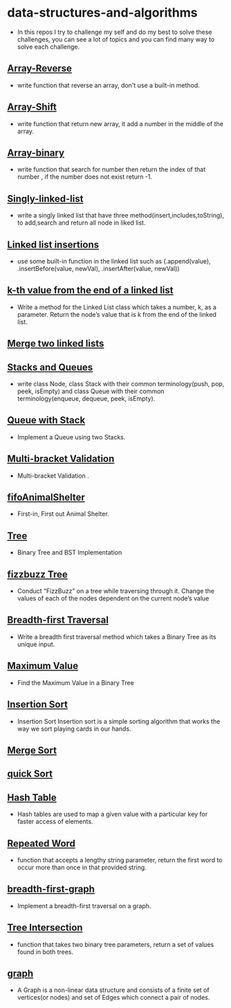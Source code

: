 # data-structures-and-algorithms
  - In this repos I try to challenge my self and do my best to solve these challenges, you can see a lot of topics and you can find many way to solve each challenge.

## [Array-Reverse](./challenges/arrayReverse/array-reverse.js)
   - write function that reverse an array, don't use a built-in method.
## [Array-Shift](./challenges/arrayShift/array-shift.js)
   - write function that return new array, it add a number in the middle of the array.
## [Array-binary](./challenges/arrayBinarySearch/array-binary-search.js)
   - write function that search for number then return the index of that number , if the number does not exist return -1.
## [Singly-linked-list](./challenges/Data-Structure/linkedList/linked-list.js)
   - write a singly linked list that have three method(insert,includes,toString), to add,search and return all node in liked list.
## [Linked list insertions](./challenges/Data-Structure/linkedList/linked-list.js)
   - use some built-in function in the linked list such as (.append(value), .insertBefore(value, newVal), .insertAfter(value, newVal))
## [k-th value from the end of a linked list](./challenges/Data-Structure/linkedList/linked-list.js)
  - Write a method for the Linked List class which takes a number, k, as a parameter. Return the node’s value that is k from the end of the linked list. 

## [Merge two linked lists](./challenges/Data-Structure/llMerge/ll-merge.js)

## [Stacks and Queues](./challenges/Data-Structure/stacksAndQueues/stacks-and-queues.js)
  - write class Node, class Stack with their common terminology(push, pop, peek, isEmpty) and class Queue with their common terminology(enqueue, dequeue, peek, isEmpty).

## [ Queue with Stack ](./challenges/Data-Structure/queueWithStacks/queue-with-stacks.js)
  - Implement a Queue using two Stacks.

## [ Multi-bracket Validation ](./challenges/multiBracketValidation/multi-bracket-validation.js)
  - Multi-bracket Validation .

## [ fifoAnimalShelter ](https://github.com/amal-401-advanced-javascript/data-structures-and-algorithms/blob/master/challenges/Data-Structures/fifoAnimalShelter/fifo-animal-shelter.js )
  - First-in, First out Animal Shelter.

## [  Tree ](https://github.com/amal-401-advanced-javascript/data-structures-and-algorithms/blob/master/challenges/Data-Structures/tree/tree.js)
  -  Binary Tree and BST Implementation

## [ fizzbuzz Tree ](https://github.com/amal-401-advanced-javascript/data-structures-and-algorithms/blob/master/challenges/Data-Structures/fizzBuzzTree/fizz-buzz-tree.js)
  -  Conduct “FizzBuzz” on a tree while traversing through it. Change the values of each of the nodes dependent on the current node’s value

## [ Breadth-first Traversal ](https://github.com/amal-401-advanced-javascript/data-structures-and-algorithms/blob/master/challenges/Data-Structures/tree/tree.js)
  -  Write a breadth first traversal method which takes a Binary Tree as its unique input.

## [ Maximum Value ](https://github.com/amal-401-advanced-javascript/data-structures-and-algorithms/blob/master/challenges/Data-Structures/tree/tree.js)
  - Find the Maximum Value in a Binary Tree


## [ Insertion Sort ](./challenges/Insertion-Sort/insertion-Sort.js)
  - Insertion Sort Insertion sort is a simple sorting algorithm that works the way we sort playing cards in our hands.



## [ Merge Sort ](https://github.com/amal-401-advanced-javascript/data-structures-and-algorithms/blob/master/challenges/Data-Structures/tree/tree.js)

## [ quick Sort ](https://github.com/amal-401-advanced-javascript/data-structures-and-algorithms/blob/master/challenges/Data-Structures/tree/tree.js)
 
## [Hash Table ](./challenges/Data-Structure/hashtable/hashtable.js)
   - Hash tables are used to map a given value with a particular key for faster access of elements.


## [Repeated Word ](./challenges/Data-Structure/repeatedWord/repeated-word.js)
   - function that accepts a lengthy string parameter, return the first word to occur more than once in that provided string.


## [breadth-first-graph ](./challenges/Data-Structure/breadthFirst/breadth-first.js)
   - Implement a breadth-first traversal on a graph.

## [Tree Intersection ](./challenges/treeIntersection/tree-intersection.js)
   - function that takes two binary tree parameters, return a set of values found in both trees.


## [graph ](./challenges/Data-Structure/graph/graph.js)
   - A Graph is a non-linear data structure and consists of a finite set of vertices(or nodes) and set of Edges which connect a pair of nodes.

